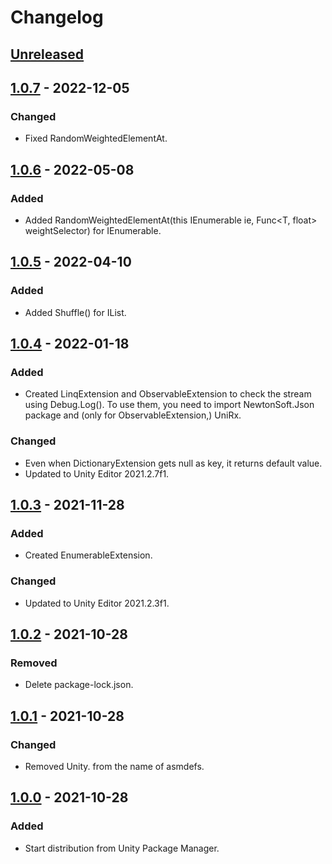 # Changelog

## [Unreleased]

## [1.0.7] - 2022-12-05
### Changed
- Fixed RandomWeightedElementAt<T>.

## [1.0.6] - 2022-05-08
### Added
- Added RandomWeightedElementAt<T>(this IEnumerable<T> ie, Func<T, float> weightSelector) for IEnumerable<T>.

## [1.0.5] - 2022-04-10
### Added
- Added Shuffle() for IList<T>.

## [1.0.4] - 2022-01-18
### Added
- Created LinqExtension and ObservableExtension to check the stream using Debug.Log().  To use them, you need to import NewtonSoft.Json package and (only for ObservableExtension,) UniRx.
### Changed
- Even when DictionaryExtension gets null as key, it returns default value.
- Updated to Unity Editor 2021.2.7f1.

## [1.0.3] - 2021-11-28
### Added
- Created EnumerableExtension.
### Changed
- Updated to Unity Editor 2021.2.3f1.

## [1.0.2] - 2021-10-28
### Removed
- Delete package-lock.json.

## [1.0.1] - 2021-10-28
### Changed
- Removed Unity. from the name of asmdefs.

## [1.0.0] - 2021-10-28
### Added
- Start distribution from Unity Package Manager.

[Unreleased]: https://github.com/shirokurohitsuji/UnityUtilities/compare/v1.0.7...HEAD
[1.0.7]: https://github.com/shirokurohitsuji/UnityUtilities/compare/v1.0.6...v1.0.7
[1.0.6]: https://github.com/shirokurohitsuji/UnityUtilities/compare/v1.0.5...v1.0.6
[1.0.5]: https://github.com/shirokurohitsuji/UnityUtilities/compare/v1.0.4...v1.0.5
[1.0.4]: https://github.com/shirokurohitsuji/UnityUtilities/compare/v1.0.3...v1.0.4
[1.0.3]: https://github.com/shirokurohitsuji/UnityUtilities/compare/v1.0.2...v1.0.3
[1.0.2]: https://github.com/shirokurohitsuji/UnityUtilities/compare/v1.0.1...v1.0.2
[1.0.1]: https://github.com/shirokurohitsuji/UnityUtilities/compare/v1.0.0...v1.0.1
[1.0.0]: https://github.com/shirokurohitsuji/UnityUtilities/releases/tag/v1.0.0
